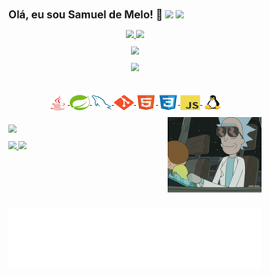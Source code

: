 ##  Olá, eu sou Samuel de Melo! 🤝 ![](https://komarev.com/ghpvc/?username=Samuel-Melo&color=brightgreen) ![](https://visitor-badge.glitch.me/badge?page_id=Samuel-Melo.Samuel-Melo) </a>
  <div>
    <a href="https://github.com/Samuel-Melo">
      <p align = "center">
  <img  src = "https://github-readme-stats.vercel.app/api?username=Samuel-Melo&show_icons=true&theme=radical&line_height=27">
  <img src = "https://github-readme-stats.vercel.app/api/top-langs/?username=Samuel-Melo&hide=html,css,java,shaderlab,kotlin,hlsl&theme=radical">
</p>

<p align = "center">
 <img  src="https://github-readme-streak-stats.herokuapp.com/?user=Samuel-Melo&show_icons=true&locale=en&layout=compact&theme=radical&line_height=0" />
</p> 

<p align = "center">
 <img src="https://activity-graph.herokuapp.com/graph?username=Samuel-Melo&theme=redical">
</p> 

    
  <div style = "display: inline_block">

  <br>
    
  <p align="center">

  <img align = "center" alt = "Java" height = "30" width = "40" src = "https://raw.githubusercontent.com/devicons/devicon/master/icons/java/java-plain.svg ">

  <img align = "center" alt = "Springboot" height = "30" width = "40" src = "https://raw.githubusercontent.com/devicons/devicon/master/icons/spring/spring-original.svg ">

 <img align = "center" alt = "mysql" height = "30" width = "40" src = "https://raw.githubusercontent.com/devicons/devicon/master/icons/mysql/mysql-plain.svg ">

  <img align = "center" alt = "git" height = "30" width = "40" src = "https://raw.githubusercontent.com/devicons/devicon/master/icons/git/git-plain.svg ">

  <img align = "center" alt = "html" height = "30" width = "40" src = "https://raw.githubusercontent.com/devicons/devicon/master/icons/html5/html5-original.svg ">

  <img align = "center" alt = "css" height = "30" width = "40" src = "https://raw.githubusercontent.com/devicons/devicon/master/icons/css3/css3-original.svg ">
  
  <img align = "center" alt = "javascript" height = "30" width = "40" src = "https://raw.githubusercontent.com/devicons/devicon/master/icons/javascript/javascript-original.svg ">
  
  <img align = "center" alt = "javascript" height = "30" width = "40" src = "https://raw.githubusercontent.com/devicons/devicon/master/icons/linux/linux-original.svg ">
  
  </p>
    
 <img height = "150em" align = "right" alt = "Obito" src = "https://github.com/Samuel-Melo/Samuel-Melo/blob/main/rick.gif?raw=true" style = "max-width: 100%;">

</div>
      

  ##

<div> 
<a href="https://www.linkedin.com/in/samuel-melo-/" target="_blank"> <img src = "https://img.shields.io/badge/-LinkedIn-%230077B5?style = for-the-badge & logo = linkedin & logoColor = white" target="_ blank "> </a> 
  
<a href = "mailto:samueldemelo43@gmail.com"><img src="https://img.shields.io/badge/-Gmail-%23333?style=for-the-badge&logo=gmail&logoColor=white" target ="_blank"> </a>
<a href="https://youtube.com/channel/UCGgVPXc4RQpZawenC642hSA" target="_blank"> <img src = "https://img.shields.io/badge/YouTube-FF0000?style=for-the-badge&logo=youtube&logoColor=white" target = "_ blank" > </a>
  
<!--

<a href="https://www.instagram.com/#/" target="_blank"> <img src = "https://img.shields.io/badge/-Instagram-%23E4405F?style=for -the-badge & logo = instagram & logoColor = white "target =" _ blank "> </a> 

<a href="https://linktr.ee/#/" target= "_blank"> <img src = "https://img.shields.io/badge/linktree-65da65?style=for-the-badge&logo= linktree & logoColor = white "target =" _ blank "> </a> <br>
  
<a href="link" target="_blank"> <img src = "https://img.shields.io/badge/Discord-7289DA?style=for-the-badge&logo=discord&logoColor=white" target = "_blank "> </a>

-->
  <br>
  <br>
  <br>
  <br>
  <br>
  <br>
  
  <img height="120" alt="Obrigado por visitar meu perfil! Volte sempre!" width="100%" src="https://raw.githubusercontent.com/Samuel-Melo/Samuel-Melo/f7339af185c60998ec5f54658804f839eb2d3564/obg.svg" />

</div>

